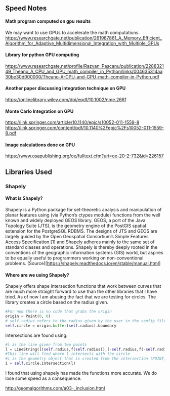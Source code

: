 ## Speed Notes

#### Math program computed on gpu results
We may want to use GPUs to accelerate the math computations. https://www.researchgate.net/publication/261987861_A_Memory_Efficient_Algorithm_for_Adaptive_Multidimensional_Integration_with_Multiple_GPUs

#### Library for python GPU computing
https://www.researchgate.net/profile/Razvan_Pascanu/publication/228832149_Theano_A_CPU_and_GPU_math_compiler_in_Python/links/004635314aa30be30d000000/Theano-A-CPU-and-GPU-math-compiler-in-Python.pdf

#### Another paper discussing integration technique on GPU
https://onlinelibrary.wiley.com/doi/epdf/10.1002/nme.2661


#### Monte Carlo Integration on GPU
https://link.springer.com/article/10.1140/epjc/s10052-011-1559-8
https://link.springer.com/content/pdf/10.1140%2Fepjc%2Fs10052-011-1559-8.pdf

#### Image calculations done on GPU
https://www.osapublishing.org/oe/fulltext.cfm?uri=oe-20-2-732&id=226157

## Libraries Used

### Shapely

#### What is Shapely?

Shapely is a Python package for set-theoretic analysis and manipulation of planar features using (via Python’s ctypes module) functions from the well known and widely deployed GEOS library. GEOS, a port of the Java Topology Suite (JTS), is the geometry engine of the PostGIS spatial extension for the PostgreSQL RDBMS. The designs of JTS and GEOS are largely guided by the Open Geospatial Consortium’s Simple Features Access Specification [1] and Shapely adheres mainly to the same set of standard classes and operations. Shapely is thereby deeply rooted in the conventions of the geographic information systems (GIS) world, but aspires to be equally useful to programmers working on non-conventional problems. (Source)[https://shapely.readthedocs.io/en/stable/manual.html]

#### Where are we using Shapely?

Shapely offers shape intersection functions that work between curves that are much more straight forward to use than the other libraries that I have tried. As of now I am abusing the fact that we are testing for circles. The library creates a circle based on the radius given. 
```Python
#For now there is no code that grabs the origin
origin = Point(0, 0)
# self.radius refers to the radius given by the user in the config file
self.circle = origin.buffer(self.radius).boundary
```

Intersections are found using:
```Python
#l is the line given from two points
l = LineString([(self.radius,f(self.radius)),(-self.radius,f(-self.radius)) ])
#This line will find where l intersects with the circle
#i is the geometry object that is created from the intersection (POINT, MULTIPOINT, LINE, etc)
i = self.circle.intersection(l)
```

I found that using shapely has made the functions more accurate. We do lose some speed as a consequence.
    

http://geomalgorithms.com/a03-_inclusion.html